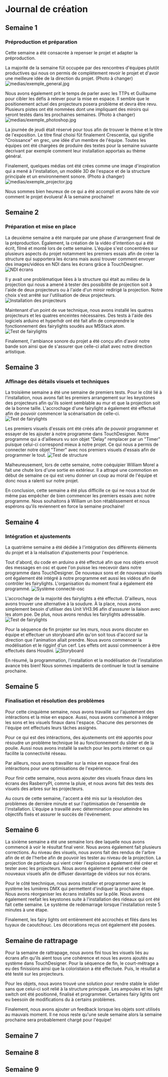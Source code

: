 # Journal de création

## Semaine 1
### Préproduction et préparation

Cette semaine a été consacrée à repenser le projet et adapter la préproduction.

La majorité de la semaine fût occupée par des rencontres d'équipes plutôt productives qui nous on permis de complètement revoir le projet et d'avoir une meilleure idée de la direction du projet.
(Photo à changer)
![medias/exemple_general.jpg](https://github.com/Iteration6/Effet-Papillon/blob/bff25fd46ef8aaab2b5f28a35b97eb95d7b22ec0/docs/journaux/medias/bolduc_s1_brainstorm.jpg)

Nous avons également prit le temps de parler avec les TTPs et Guillaume pour cibler les défis à relever pour la mise en espace. Il semble que le positionement actuel des projecteurs posera problème et devra être revu. Plusieurs pistes ont été nommées dont une impliquant des miroirs qui seront testés dans les prochaines semaines.
(Photo à changer)
![medias/exemple_photoshop.jpg](https://github.com/Iteration6/Effet-Papillon/blob/bff25fd46ef8aaab2b5f28a35b97eb95d7b22ec0/docs/journaux/medias/grand_studio_setup_01.jpg)

La journée de jeudi était réservé pour tous afin de trouver le thème et le titre de l'exposition. Le titre final choisi fût finalement Crescentia, qui signifie "Croissance" en grec, une idée d'un membre de l'équipe. Toutes les équipes ont été chargées de produire des textes pour la semaine suivante decrivant par exemple comment leur installation apportais au thème général.

Finalement, quelques médias ont été crées comme une image d'inspiration qui a mené à l'installation, un modèle 3D de l'espace et de la structure principale et un environnement sonore.
(Photo à changer)
![medias/exemple_projector.jpg](https://github.com/Iteration6/Effet-Papillon/blob/bff25fd46ef8aaab2b5f28a35b97eb95d7b22ec0/docs/journaux/medias/art_petit_studio.png)

Nous sommes bien heureux de ce qui a été accompli et avons hâte de voir comment le projet évoluera! À la semaine prochaine!

## Semaine 2
### Préparation et mise en place

La deuxième semaine a été marquée par une phase d'arrangement final de la préproduction. Également, la création de la vidéo d'intention qui a été écrit, filmé et monté lors de cette semaine. L'équipe s'est concentrées sur plusieurs aspects du projet notamment les premiers essais afin de créer la structure qui supportera les écrans mais aussi trouver comment envoyer des images/vidéos en NDI dans les écrans grâce à TouchDesigner.
![NDI écrans](medias/pi-ndi.jpg)

Il y avait une problèmatique liées à la structure qui était au milieu de la projection qui nous a amené à tester des possibilité de projection soit à l'aide de deux projecteurs ou à l'aide d'un miroir redirigé la projection. Notre choix s'est arrêté sur l'utilisation de deux projecteurs.
![Installation des projecteurs](medias/instal-projecteurs.jpg)

Maintenant d'un point de vue technique, nous avons installé les quatres projecteurs et les quatres enceintes nécessaires. Des tests à l'aide des logiciels arduino et hyperhdr ont été fait afin de comprendre le fonctionnement des fairylights soudés aux M5Stack atom.
![Test de fairylights](medias/fairylight1.jpg)

Finalement, l'ambiance sonore du projet a été conçu afin d'avoir notre bande son ainsi que de s'assurer que celle-ci allait avec notre direction artistique.

## Semaine 3
### Affinage des détails visuels et techniques

La troisième semaine a été une semaine de premiers tests. Pour le côté lié à l'installation, nous avons fait les premiers arrangement sur les keystones des projecteurs afin qu'ils soient semblable au mur et que la projection soit de la bonne taille. L'accrochage d'une fairylight a également été effectué afin de pouvoir commencer la scénarisation de celle-ci.
![Test de fairylights](medias/une_fairylight.jpg)

Les premiers visuels d'essais ont été créés afin de pouvoir programmer et essayer de les ajouter à notre programme dans TouchDesigner. Notre programme qui a d'ailleeurs vu son objet "Delay" remplacer par un "Timer" puisque celui-ci correspond mieux à notre projet. Ce qui nous a permis de connecter notre objet "Timer" avec nos premiers visuels d'essais afin de programmer le tout.
![Test de structure](medias/structure-test.jpg)

Malheureusement, lors de cette semaine, notre coéquipier William Morel a fait une chute lors d'une sortie en extérieur. Il a attrapé une commotion en début de semaine ce qui est venu donner un coup au moral de l'équipe et donc nous a ralenti sur notre projet. 

En conclusion, cette semaine a été plus difficille ce qui ne nous a tout de même pas empêcher de bien commencer les premiers essais avec notre programme. Nous souhaitons à William un bon rétablissement et nous espérons qu'ils reviennent en force la semaine prochaine!

## Semaine 4
### Intégration et ajustements

La quatrième semaine a été dédiée à l'intégration des différents éléments du projet et à la réalisation d'ajustements pour l'expérience.

Tout d'abord, du code en arduino a été effectué afin que nos objets envoit des messages en osc et quee l'on puisse les reecevoir dans notre programme dans TouchDesigner. De nouveaux sons et de nouveaux visuels ont également été intégré à notre programme eet aussi les vidéos afin de contrôler les fairylights. L'organisation du moment final a également été programmé.
![Système connecté-osc](medias/bolduc_semaine4_1.png)

L'accrochage de la majorité des fairylights a été effectué. D'ailleurs, nous avons trouver une alternative à la soudure. À la place, nous avons simplement besoin d'utiliser des Unit VH3.96 afin d'asssurer la liaison avec les atom poe. De plus, nous avons rendus les fairylights adressable.
![Test de fairylights](medias/fairylight_accrocher.jpg)

Pour la séquence de fin projeter sur les murs, nous avons discuter en équipe et effectuer un storyboard afin qu'on soit tous d'accord sur la direction que l'animation allait prendre. Nous avons commencer la modélisation et le rigginf d'un cerf. Les effets ont aussi commeencer à être effectués dans Houdini.
![Storyboard](../journaux/medias/storyboard.png)

En résumé, la programmation, l'installation et la modélisation de l'installation avance très bien! Nous sommes impatients de continuer le tout la semaine prochaine.

## Semaine 5
### Finalisation et résolution des problèmes

Pour cette cinquième semaine, nous avons travaillé sur l'ajustement des intéractions et la mise en espace. Aussi, nous avons commencé à intégrer les sons et les visuels finaux dans l'espace. Chacune des personnes de l'équipe ont effectués leurs tâches assignés.

Pour ce qui est des intéractions, des ajustements ont été apportés pour résoudre un problème technique lié au fonctionnement du slider et de la poulie. Aussi nous avons installé la switch pour les ports internet ce qui facilite la connectivité réseau.

Par ailleurs, nous avons travailler sur la mise en espace final des intéractions pour une optimisations de l'expérience.

Pour finir cette semaine, nous avons ajouter des visuels finaux dans les écrans des RasberryPI, comme la pluie, et nous avons fait des tests des visuels des arbres sur les projecteurs.

Au cours de cette semaine, l'accent a été mis sur la résolution des problèmes de dernière minute et sur l'optimisation de l'ensemble de l'installation. L'équipe a travaillé avec détermination pour atteindre les objectifs fixés et assurer le succès de l'événement.

## Semaine 6
La sixième semaine a été une semaine lors dee laquelle nous avons commencé à voir le résultat final venir. Nous avons également fait plusieurs corrections. Au niveau des visuels, nous avons fait des rendus de l'arbre afin de et de l'herbe afin de pouvoir les tester au niveau de la projection. La projection de particule qui vient créer l'explosion a également été créer et tester avec les projecteurs. Nous avons également pensé et créer de nouveaux visuels afin de diffuser davantage de vidéos sur nos écrans.

Pour le côté teechnique, nous avons installer et programmer avec le système les lumières DMX qui permettent d'indiquer la prochaine étape. Nous avons réorganiser les écrans installés sur la pôle. Nous avons également reefait les keystones suite à l'installation des rideaux qui ont été fait cette semaine. Le système de redémarrage lorsque l'installation reste 5 minutes à une étape.

Finalement, les fairy lights ont entièrement été accrochés et filés dans les tuyaux de caoutchouc. Les décorations reçus ont également été posées.

## Semaine de rattrapage
Pour la semaine de rattrapage, nous avons fini tous les visuels liés au écrans afin  qu'ils aient tous une cohérence et nous les avons ajoutés au système dans TouchDesigner. Pour la séquence de fin, le court-métrage a eu des finissions ainsi que la coloristaion a été effectuée. Puis, le résultat a été testé sur les projecteurs.

Pour les objets, nous avons trouvé une solution pour rendre stable le slider sans que celui-ci soit relié à la structure principale. Les ampoules et les light switch ont été positionné, finalisé et programmer. Certaines fairy lights ont eu beesoin de modifications du à certains problèmes.

Finalement, nous avons ajouter un feedback lorsque les objets sont utilisés au mauvais moment. Il ne nous reste qu'une seule semaine alors la semaine prochaine sera probablement chargé pour l'équipe!

## Semaine 7

## Semaine 8

## Semaine 9






